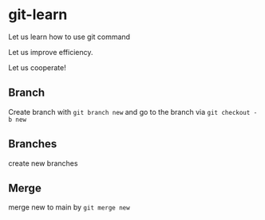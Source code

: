 # git-learn
Let us learn how to use git command


Let us improve efficiency.

Let us cooperate!


## Branch

Create branch with `git branch new` 
and go to the branch via `git checkout -b new`

## Branches

create new branches

## Merge

merge new to main by `git merge new`
